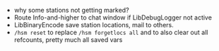 - why some stations not getting marked?
- Route Info-and-higher to chat window if LibDebugLogger not active
- LibBinaryEncode save station locations, mail to others.
- `/hsm reset` to replace `/hsm forgetlocs all` and to also clear out all refcounts, pretty much all saved vars
